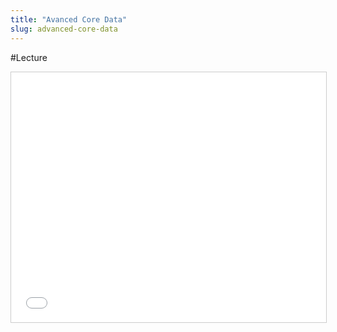 ```yaml
---
title: "Avanced Core Data"
slug: advanced-core-data
---
```


#Lecture

<iframe src="//www.slideshare.net/slideshow/embed_code/key/5kYV4QhX1uPhpd" width="100%" height="400" frameborder="0" marginwidth="0" marginheight="0" scrolling="no" style="border:1px solid #CCC; border-width:1px; margin-bottom:5px; max-width: 100%;" allowfullscreen> </iframe>